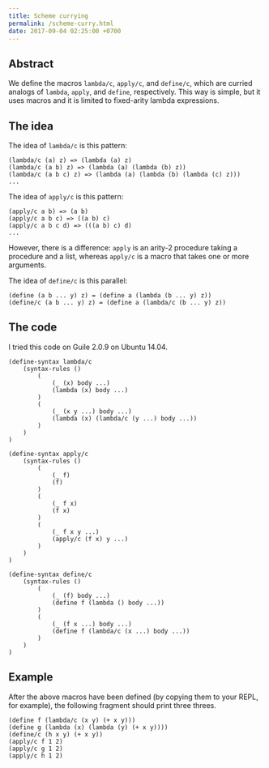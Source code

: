 ```yaml
---
title: Scheme currying
permalink: /scheme-curry.html
date: 2017-09-04 02:25:00 +0700
---
```


## Abstract

We define the macros `lambda/c`, `apply/c`, and `define/c`,
which are curried analogs of `lambda`, `apply`, and `define`, respectively.
This way is simple,
but it uses macros
and it is limited to fixed-arity lambda expressions.

## The idea

The idea of `lambda/c` is this pattern:

```
(lambda/c (a) z) => (lambda (a) z)
(lambda/c (a b) z) => (lambda (a) (lambda (b) z))
(lambda/c (a b c) z) => (lambda (a) (lambda (b) (lambda (c) z)))
...
```

The idea of `apply/c` is this pattern:

```
(apply/c a b) => (a b)
(apply/c a b c) => ((a b) c)
(apply/c a b c d) => (((a b) c) d)
...
```

However, there is a difference:
`apply` is an arity-2 procedure taking a procedure and a list,
whereas `apply/c` is a macro that takes one or more arguments.

The idea of `define/c` is this parallel:

```
(define (a b ... y) z) = (define a (lambda (b ... y) z))
(define/c (a b ... y) z) = (define a (lambda/c (b ... y) z))
```

## The code

I tried this code on Guile 2.0.9 on Ubuntu 14.04.

```
(define-syntax lambda/c
    (syntax-rules ()
        (
            (_ (x) body ...)
            (lambda (x) body ...)
        )
        (
            (_ (x y ...) body ...)
            (lambda (x) (lambda/c (y ...) body ...))
        )
    )
)

(define-syntax apply/c
    (syntax-rules ()
        (
            (_ f)
            (f)
        )
        (
            (_ f x)
            (f x)
        )
        (
            (_ f x y ...)
            (apply/c (f x) y ...)
        )
    )
)

(define-syntax define/c
    (syntax-rules ()
        (
            (_ (f) body ...)
            (define f (lambda () body ...))
        )
        (
            (_ (f x ...) body ...)
            (define f (lambda/c (x ...) body ...))
        )
    )
)
```

## Example

After the above macros have been defined
(by copying them to your REPL, for example),
the following fragment should print three threes.

```
(define f (lambda/c (x y) (+ x y)))
(define g (lambda (x) (lambda (y) (+ x y))))
(define/c (h x y) (+ x y))
(apply/c f 1 2)
(apply/c g 1 2)
(apply/c h 1 2)
```
